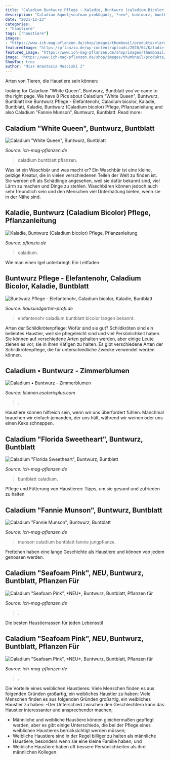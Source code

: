```yaml
---
title: "Caladium Buntwurz Pflege ~ Kaladie, Buntwurz (caladium Bicolor) Pflege, Pflanzanleitung"
description: "Caladium &quot;seafoam pink&quot;, *neu*, buntwurz, buntblatt, pflanzen für"
date: "2021-12-23"
categories:
- "haustiere"
tags: ["haustiere"]
images:
- "https://www.ich-mag-pflanzen.de/shop/images/thumbnail/produkte/xlarge/29468_5.jpg"
featuredImage: "https://pflanzio.de/wp-content/uploads/2020/04/Kaladie-1536x1024.jpg"
featured_image: "https://www.ich-mag-pflanzen.de/shop/images/thumbnail/produkte/xlarge/29468_5.jpg"
image: "https://www.ich-mag-pflanzen.de/shop/images/thumbnail/produkte/xlarge/Seafoam_Pink_6.jpg"
ShowToc: true
author: "Miss Anastasia Mosciski I"
---
```



Arten von Tieren, die Haustiere sein können:

	

		
looking for Caladium &quot;White Queen&quot;, Buntwurz, Buntblatt you've came to the right page. We have 8 Pics about Caladium &quot;White Queen&quot;, Buntwurz, Buntblatt like Buntwurz Pflege - Elefantenohr, Caladium bicolor, Kaladie, Buntblatt, Kaladie, Buntwurz (Caladium bicolor) Pflege, Pflanzanleitung and also Caladium &quot;Fannie Munson&quot;, Buntwurz, Buntblatt. Read more:
		
    
## Caladium &quot;White Queen&quot;, Buntwurz, Buntblatt

<img loading=lazy src="https://www.ich-mag-pflanzen.de/shop/images/thumbnail/produkte/xlarge/White_Queen_21.jpg" onerror="this.onerror=null;this.src='https://tse4.mm.bing.net/th?id=OIP.ar4NNMiSCGQkT7Wc5HI4QgHaHa&amp;pid=15.1';" alt="Caladium &quot;White Queen&quot;, Buntwurz, Buntblatt">

_Source: ich-mag-pflanzen.de_

>caladium buntblatt pflanzen. 

	

Was ist ein Waschbär und was macht er?
Ein Waschbär ist eine kleine, pelzige Kreatur, die in vielen verschiedenen Teilen der Welt zu finden ist. Sie werden oft als Schädlinge angesehen, weil sie dafür bekannt sind, viel Lärm zu machen und Dinge zu stehlen. Waschbären können jedoch auch sehr freundlich sein und den Menschen viel Unterhaltung bieten, wenn sie in der Nähe sind.

    
## Kaladie, Buntwurz (Caladium Bicolor) Pflege, Pflanzanleitung

<img loading=lazy src="https://pflanzio.de/wp-content/uploads/2020/04/Kaladie-1536x1024.jpg" onerror="this.onerror=null;this.src='https://tse2.mm.bing.net/th?id=OIP.dOE1MPSaxhD9fQ7AgFNTygHaE8&amp;pid=15.1';" alt="Kaladie, Buntwurz (Caladium bicolor) Pflege, Pflanzanleitung">

_Source: pflanzio.de_

>caladium. 

	

Wie man einen Igel unterbringt: Ein Leitfaden

    
## Buntwurz Pflege - Elefantenohr, Caladium Bicolor, Kaladie, Buntblatt

<img loading=lazy src="https://hausundgarten-profi.de/wp-content/uploads/Buntwurz_2-1.jpg" onerror="this.onerror=null;this.src='https://tse2.mm.bing.net/th?id=OIP.sBKtddI3ofxNRa-Ne9ppKAHaEK&amp;pid=15.1';" alt="Buntwurz Pflege - Elefantenohr, Caladium bicolor, Kaladie, Buntblatt">

_Source: hausundgarten-profi.de_

>elefantenohr caladium buntblatt bicolor langen bekannt. 

	

Arten der Schildkrötenpflege: Wofür sind sie gut?
Schildkröten sind ein beliebtes Haustier, weil sie pflegeleicht sind und viel Persönlichkeit haben. Sie können auf verschiedene Arten gehalten werden, aber einige Leute ziehen es vor, sie in ihren Käfigen zu halten. Es gibt verschiedene Arten der Schildkrötenpflege, die für unterschiedliche Zwecke verwendet werden können.

    
## Caladium • Buntwurz - Zimmerblumen

<img loading=lazy src="http://blumen.esotericplus.com/img/z-37-12.jpg" onerror="this.onerror=null;this.src='https://tse3.mm.bing.net/th?id=OIP.NBw9WDMEYj4Rpmt8sI_bAwAAAA&amp;pid=15.1';" alt="Caladium • Buntwurz - Zimmerblumen">

_Source: blumen.esotericplus.com_

>. 

	

Haustiere können hilfreich sein, wenn wir uns überfordert fühlen: Manchmal brauchen wir einfach jemanden, der uns hält, während wir weinen oder uns einen Keks schnappen.

    
## Caladium &quot;Florida Sweetheart&quot;, Buntwurz, Buntblatt

<img loading=lazy src="https://www.ich-mag-pflanzen.de/shop/images/thumbnail/produkte/medium/29550_3.jpg" onerror="this.onerror=null;this.src='https://tse1.mm.bing.net/th?id=OIP.RPJ3i4cRPbPGHbndaSHUKAAAAA&amp;pid=15.1';" alt="Caladium &quot;Florida Sweetheart&quot;, Buntwurz, Buntblatt">

_Source: ich-mag-pflanzen.de_

>buntblatt caladium. 

	

Pflege und Fütterung von Haustieren: Tipps, um sie gesund und zufrieden zu halten

    
## Caladium &quot;Fannie Munson&quot;, Buntwurz, Buntblatt

<img loading=lazy src="https://www.ich-mag-pflanzen.de/shop/images/thumbnail/produkte/xlarge/29468_5.jpg" onerror="this.onerror=null;this.src='https://tse2.mm.bing.net/th?id=OIP.4u95WYEkXiShennITDK8zgHaHa&amp;pid=15.1';" alt="Caladium &quot;Fannie Munson&quot;, Buntwurz, Buntblatt">

_Source: ich-mag-pflanzen.de_

>munson caladium buntblatt fannie jungpflanze. 

	

Frettchen haben eine lange Geschichte als Haustiere und können von jedem genossen werden.

    
## Caladium &quot;Seafoam Pink&quot;, *NEU*, Buntwurz, Buntblatt, Pflanzen Für

<img loading=lazy src="https://www.ich-mag-pflanzen.de/shop/images/thumbnail/produkte/xlarge/Seafoam_Pink_2.jpg" onerror="this.onerror=null;this.src='https://tse4.mm.bing.net/th?id=OIP.03N35ANOHp0kTU30gx_GZQHaHa&amp;pid=15.1';" alt="Caladium &quot;Seafoam Pink&quot;, *NEU*, Buntwurz, Buntblatt, Pflanzen für">

_Source: ich-mag-pflanzen.de_

>. 

	

Die besten Haustierrassen für jeden Lebensstil

    
## Caladium &quot;Seafoam Pink&quot;, *NEU*, Buntwurz, Buntblatt, Pflanzen Für

<img loading=lazy src="https://www.ich-mag-pflanzen.de/shop/images/thumbnail/produkte/xlarge/Seafoam_Pink_6.jpg" onerror="this.onerror=null;this.src='https://tse2.mm.bing.net/th?id=OIP.f2Av63S4C-3qyyyEi9S0ZAHaHa&amp;pid=15.1';" alt="Caladium &quot;Seafoam Pink&quot;, *NEU*, Buntwurz, Buntblatt, Pflanzen für">

_Source: ich-mag-pflanzen.de_

>. 

	

Die Vorteile eines weiblichen Haustieres: Viele Menschen finden es aus folgenden Gründen großartig, ein weibliches Haustier zu haben:
Viele Menschen finden es aus folgenden Gründen großartig, ein weibliches Haustier zu haben:
-Der Unterschied zwischen den Geschlechtern kann das Haustier interessanter und ansprechender machen;
- Männliche und weibliche Haustiere können gleichermaßen gepflegt werden, aber es gibt einige Unterschiede, die bei der Pflege eines weiblichen Haustieres berücksichtigt werden müssen;
- Weibliche Haustiere sind in der Regel billiger zu halten als männliche Haustiere, besonders wenn sie eine kleine Familie haben; und
- Weibliche Haustiere haben oft bessere Persönlichkeiten als ihre männlichen Kollegen.

